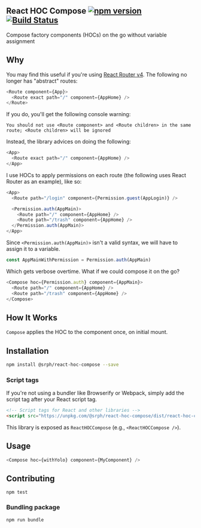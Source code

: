 ## React HOC Compose [![npm version](https://img.shields.io/npm/v/@srph/react-hoc-compose.svg?style=flat-square)](https://npmjs.com/packages/@srph/react-hoc-compose) [![Build Status](https://img.shields.io/travis/srph/react-hoc-compose.svg?style=flat-square)](https://travis-ci.org/srph/react-hoc-compose?branch=master)
Compose factory components (HOCs) on the go without variable assignment

## Why
You may find this useful if you're using [React Router v4](https://github.com/ReactTraining/react-router). The following no longer has "abstract" routes:

```js
<Route component={App}>
  <Route exact path="/" component={AppHome} />
</Route>
```

If you do, you'll get the following console warning:
```
You should not use <Route component> and <Route children> in the same route; <Route children> will be ignored
```

Instead, the library advices on doing the following:

```js
<App>
  <Route exact path="/" component={AppHome} />
</App>
```

I use HOCs to apply permissions on each route (the following uses React Router as an example), like so:

```js
<App>
  <Route path="/login" component={Permission.guest(AppLogin)} />

  <Permission.auth(AppMain)>
    <Route path="/" component={AppHome} />
    <Route path="/trash" component={AppHome} />
  </Permission.auth(AppMain)>
</App>
```

Since `<Permission.auth(AppMain)>` isn't a valid syntax, we will have to assign it to a variable.

```js
const AppMainWithPermission = Permission.auth(AppMain)
```

Which gets verbose overtime. What if we could compose it on the go?

```js
<Compose hoc={Permission.auth} component={AppMain}>
  <Route path="/" component={AppHome} />
  <Route path="/trash" component={AppHome} />
</Compose>
```

## How It Works
`Compose` applies the HOC to the component once, on initial mount.

## Installation
```bash
npm install @srph/react-hoc-compose --save
```

### Script tags
If you're not using a bundler like Browserify or Webpack, simply add the script tag after your React script tag.

```html
<!-- Script tags for React and other libraries -->
<script src="https://unpkg.com/@srph/react-hoc-compose/dist/react-hoc-compose.min.js"></script>
```

This library is exposed as `ReactHOCCompose` (e.g., `<ReactHOCCompose />`).

## Usage
```js
<Compose hoc={withYolo} component={MyComponent} />
```

## Contributing
```
npm test
```

### Bundling package
```
npm run bundle
```
